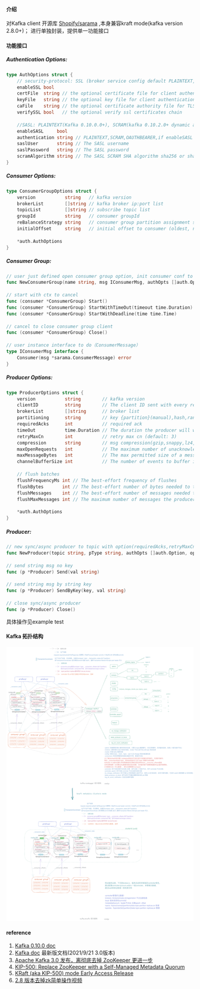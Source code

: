 #### 介绍

对Kafka client 开源库 [Shopify/sarama](https://github.com/Shopify/sarama) ,本身兼容kraft mode(kafka version 2.8.0+)； 进行单独封装，提供单一功能接口

#### 功能接口

##### Authentication Options:

```go
type AuthOptions struct {
	// security-protocol: SSL (broker service config default PLAINTEXT, need security.inter.broker.protocol=SSL)
	enableSSL bool
	certFile  string // the optional certificate file for client authentication
	keyFile   string // the optional key file for client authentication
	caFile    string // the optional certificate authority file for TLS client authentication
	verifySSL bool   // the optional verify ssl certificates chain

	//SASL: PLAINTEXT(Kafka 0.10.0.0+), SCRAM(kafka 0.10.2.0+ dynamic add user), OAUTHBEARER(Kafka2.0.0+,JWT)
	enableSASL     bool
	authentication string // PLAINTEXT,SCRAM,OAUTHBEARER,if enableSASL true,default SCRAM
	saslUser       string // The SASL username
	saslPassword   string // The SASL password
	scramAlgorithm string // The SASL SCRAM SHA algorithm sha256 or sha512 as mechanism
}
```

##### Consumer Options:

```go
type ConsumerGroupOptions struct {
	version           string   // kafka version
	brokerList        []string // kafka broker ip:port list
	topicList         []string // subscribe topic list
	groupId           string   // consumer groupId
	reBalanceStrategy string   // consumer group partition assignment strategy (range, roundrobin, sticky)
	initialOffset     string   // initial offset to consumer (oldest, newest)

	*auth.AuthOptions
}
```

##### Consumer Group:

```go
// user just defined open consumer group option, init consumer conf to new ConsumerGroup
func NewConsumerGroup(name string, msg IConsumerMsg, authOpts []auth.Option, options ...Option) (consumer *ConsumerGroup, err error) {

// start with ctx to cancel
func (consumer *ConsumerGroup) Start() 
func (consumer *ConsumerGroup) StartWithTimeOut(timeout time.Duration) 
func (consumer *ConsumerGroup) StartWithDeadline(time time.Time)

// cancel to close consumer group client 
func (consumer *ConsumerGroup) Close()

// user instance interface to do（ConsumerMessage）  
type IConsumerMsg interface {
	Consumer(msg *sarama.ConsumerMessage) error
}
```

##### Producer Options:

```go
type ProducerOptions struct {
	version           string        // kafka version
	clientID          string        // The client ID sent with every request to the brokers.
	brokerList        []string      // broker list
	partitioning      string        // key {partition}(manual),hash,random
	requiredAcks      int           // required ack
	timeOut           time.Duration // The duration the producer will wait to receive -required-acks
	retryMaxCn        int           // retry max cn (default: 3)
	compression       string        // msg compression(gzip,snappy,lz4,zstd)
	maxOpenRequests   int           // The maximum number of unacknowledged requests the client will send on a single connection before blocking (default: 5)
	maxMessageBytes   int           // The max permitted size of a message (default: 1000000)
	channelBufferSize int           // The number of events to buffer in internal and external channels.

	// flush batches
	flushFrequencyMs int // The best-effort frequency of flushes
	flushBytes       int // The best-effort number of bytes needed to trigger a flush.
	flushMessages    int // The best-effort number of messages needed to trigger a flush.
	flushMaxMessages int // The maximum number of messages the producer will send in a single request.

	*auth.AuthOptions
}
```

##### Producer:

```go
// new sync/async producer to topic with option(requiredAcks,retryMaxCn,partitioning,compressions,TLS ...etc)
func NewProducer(topic string, pType string, authOpts []auth.Option, options ...Option) (p *Producer)

// send string msg no key 
func (p *Producer) Send(val string) 

// send string msg by string key
func (p *Producer) SendByKey(key, val string)

// close sync/async producer
func (p *Producer) Close()
```

具体操作见example test

#### Kafka 拓扑结构

![kafka-zk](https://raw.githubusercontent.com/weedge/lib/main/client/mq/kafka/kafka-zk.png)



#### reference

1. [Kafka 0.10.0 doc](https://kafka.apache.org/0100/documentation.html)
2. [Kafka doc](https://kafka.apache.org/documentation.html) 最新版文档(2021/9/21 3.0版本)
3. [Apache Kafka 3.0 发布，离彻底去掉 ZooKeeper 更进一步](https://www.infoq.cn/article/RTTzLOMBPOx2TsL7dM9T)
4. [KIP-500: Replace ZooKeeper with a Self-Managed Metadata Quorum](https://cwiki.apache.org/confluence/display/KAFKA/KIP-500%3A+Replace+ZooKeeper+with+a+Self-Managed+Metadata+Quorum)
5. [KRaft (aka KIP-500) mode Early Access Release](https://github.com/apache/kafka/blob/6d1d68617ecd023b787f54aafc24a4232663428d/config/kraft/README.md)
6. [2.8 版本去掉zk简单操作视频](https://asciinema.org/a/403794/embed)

